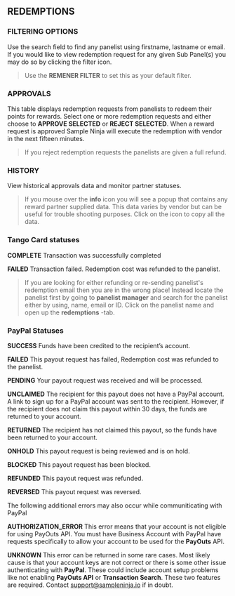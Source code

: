## REDEMPTIONS

### FILTERING OPTIONS
Use the search field to find any panelist using firstname, lastname or email. If you would like to view redemption request for any given Sub Panel(s) you may do so by clicking the filter icon.

> Use the **REMENER FILTER** to set this as your default filter.

### APPROVALS

This table displays redemption requests from panelists to redeem their points for rewards. Select one or more redemption requests and either choose to **APPROVE SELECTED** or **REJECT SELECTED**. When a reward request is approved Sample Ninja will execute the redemption with vendor in the next fifteen minutes.

> If you reject redemption requests the panelists are given a full refund.

### HISTORY

View historical approvals data and monitor partner statuses. 

> If you mouse over the **info** icon you will see a popup that contains any reward partner supplied data. This data varies by vendor but can be useful for trouble shooting purposes. Click on the icon to copy all the data.

### Tango Card statuses

**COMPLETE** Transaction was successfully completed

**FAILED** Transaction failed. Redemption cost was refunded to the panelist.

> If you are looking for either refunding or re-sending panelist's redemption email then you are in the wrong place! Instead locate the panelist first by going to **panelist manager** and search for the panelist either by using, name, email or ID. Click on the panelist name and open up the **redemptions** -tab. 

### PayPal Statuses

**SUCCESS** Funds have been credited to the recipient’s account.

**FAILED** This payout request has failed, Redemption cost was refunded to the panelist.

**PENDING** Your payout request was received and will be processed.

**UNCLAIMED** The recipient for this payout does not have a PayPal account. A link to sign up for a PayPal account was sent to the recipient. However, if the recipient does not claim this payout within 30 days, the funds are returned to your account.

**RETURNED** The recipient has not claimed this payout, so the funds have been returned to your account.

**ONHOLD** This payout request is being reviewed and is on hold.

**BLOCKED** This payout request has been blocked.

**REFUNDED** This payout request was refunded.

**REVERSED** This payout request was reversed.

The following additional errors may also occur while communiticating with PayPal

**AUTHORIZATION_ERROR** This error means that your account is not eligible for using PayOuts API. You must have Business Account with PayPal have requests specifically to allow your account to be used for the **PayOuts** API.

**UNKNOWN** This error can be returned in some rare cases. Most likely cause is that your account keys are not correct or there is some other issue authenticating with **PayPal**. These could include account setup problems like not enabling **PayOuts API** or **Transaction Search**. These two features are required. Contact support@sampleninja.io if in doubt.
